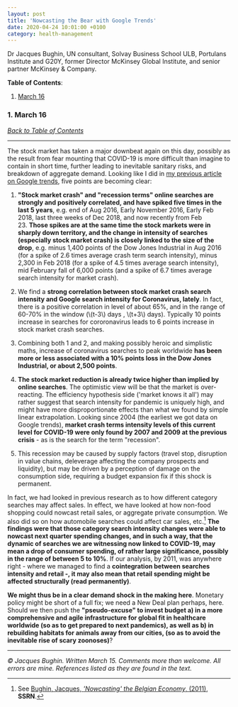 ```yaml
---
layout: post
title: 'Nowcasting the Bear with Google Trends'
date: 2020-04-24 10:01:00 +0100
category: health-management
---
```


Dr Jacques Bughin, UN consultant, Solvay Business School ULB, Portulans Institute and G20Y, former Director McKinsey Global Institute, and senior partner McKinsey & Company.

**Table of Contents**:<a name="tbc"></a>

1. [March 16](#cap1)

### 1. March 16 <a name="cap1"></a>

[*Back to Table of Contents*](#tbc)

-------------------------------------

The stock market has taken a major downbeat again on this day, possibly as the result from fear mounting that COVID-19 is more difficult than imagine to contain in short time, further leading to inevitable sanitary risks, and breakdown of aggregate demand. Looking like I did in [my previous article on Google trends](https://learning-from-the-curve.netlify.app/health-management/2020/04/24/People-do-react-to-the-COVID-19-pandemic-nowcasting-behavioral-changes-through-Google-searches.html), five points are becoming clear:

<!--more-->

1. **"Stock market crash" and "recession terms" online searches are strongly and positively correlated, and have spiked five times in the last 5 years**, e.g. end of Aug 2016, Early November 2016, Early Feb 2018, last three weeks of Dec 2018, and now recently from Feb 23. **Those spikes are at the same time the stock markets were in sharply down territory, and the change in intensity of searches (especially stock market crash) is closely linked to the size of the drop**, e.g. minus 1,400 points of the Dow Jones Industrial in Aug 2016 (for a spike of 2.6 times average crash term search intensity), minus 2,300 in Feb 2018 (for a spike of 4.5 times average search intensity), mid February fall of 6,000 points (and a spike of 6.7 times average search intensity for market crash).

2. We find a **strong correlation between stock market crash search intensity and Google search intensity for Coronavirus, lately**. In fact, there is a positive correlation in level of about 65%, and in the range of 60-70% in the window (\\(t-3\\) days , \\(t+3\\) days). Typically 10 points increase in searches for cororonavirus leads to 6 points increase in stock market crash searches.

3. Combining both 1 and 2, and making possibly heroic and simplistic maths, increase of coronavirus searches to peak worldwide **has been more or less associated with a 10% points loss in the Dow Jones Industrial, or about 2,500 points**.

4. **The stock market reduction is already twice higher than implied by online searches**. The optimistic view will be that the market is over-reacting. The efficiency hypothesis side ('market knows it all') may rather suggest that search intensity for pandemic is uniquely high, and might have more disproportionate effects than what we found by simple linear extrapolation. Looking since 2004 (the earliest we got data on Google trends), **market crash terms intensity levels of this current level for COVID-19 were only found by 2007 and 2009 at the previous crisis** - as is the search for the term "recession".

5. This recession may be caused by supply factors (travel stop, disruption in value chains, deleverage affecting the company prospects and liquidity), but may be driven by a perception of damage on the consumption side, requiring a budget expansion fix if this shock is permanent.

In fact, we had looked in previous research as to how different category searches may affect sales. In effect, we have looked at how non-food shopping could nowcast retail sales, or aggregate private consumption. We also did so on how automobile searches could affect car sales, etc.[^1] **The findings were that those category search intensity changes were able to nowcast next quarter spending changes, and in such a way, that the dynamic of searches we are witnessing now linked to COVID-19, may mean a drop of consumer spending, of rather large significance, possibly in the range of between 5 to 10%**. If our analysis, by 2011, was anywhere right - where we managed to find a **cointegration between searches intensity and retail -, it may also mean that retail spending might be affected structurally (read permanently)**.

[^1]: See [Bughin, Jacques, *'Nowcasting' the Belgian Economy*, (2011)](https://ssrn.com/abstract=1903791), **SSRN**.

**We might thus be in a clear demand shock in the making here**. Monetary policy might be short of a full fix; we need a New Deal plan perhaps, here. Should we then push the **"pseudo-excuse" to invest budget a) in a more comprehensive and agile infrastructure for global fit in healthcare worldwide (so as to get prepared to next pandemics), as well as b) in rebuilding habitats for animals away from our cities, (so as to avoid the inevitable rise of scary zoonoses)**?

-------------------------------------

*© Jacques Bughin. Written March 15. Comments more than welcome. All errors are mine. References listed as they are found in the text.*
